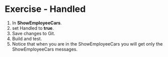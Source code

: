 ﻿# Exercise - Handled

1.  In  **ShowEmployeeCars**.
2.  set Handled to **true**.
3.	Save changes to Git.
4.  Build and test.
4.  Notice that when you are in the ShowEmployeeCars you will get only the ShowEmployeeCars messages.
